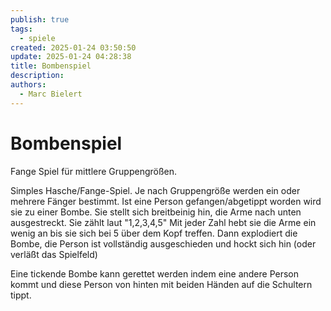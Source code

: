 ```yaml
---
publish: true
tags:
  - spiele
created: 2025-01-24 03:50:50
update: 2025-01-24 04:28:38
title: Bombenspiel
description: 
authors:
  - Marc Bielert
---
```


# Bombenspiel

Fange Spiel für mittlere Gruppengrößen.

Simples Hasche/Fange-Spiel. Je nach Gruppengröße werden ein oder mehrere Fänger bestimmt. Ist eine Person gefangen/abgetippt worden wird sie zu einer Bombe.
Sie stellt sich breitbeinig hin, die Arme nach unten ausgestreckt. Sie zählt laut "1,2,3,4,5"
Mit jeder Zahl hebt sie die Arme ein wenig an bis sie sich bei 5 über dem Kopf treffen.
Dann explodiert die Bombe, die Person ist vollständig ausgeschieden und hockt sich hin (oder verläßt das Spielfeld)

Eine tickende Bombe kann gerettet werden indem eine andere Person kommt und diese Person von hinten mit beiden Händen auf die Schultern tippt.

